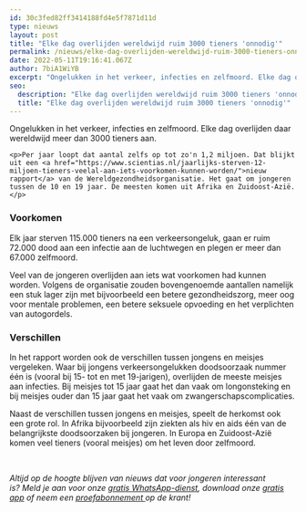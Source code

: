 ```yaml
---
id: 30c3fed82ff3414188fd4e5f7871d11d
type: nieuws
layout: post
title: "Elke dag overlijden wereldwijd ruim 3000 tieners 'onnodig'"
permalink: /nieuws/elke-dag-overlijden-wereldwijd-ruim-3000-tieners-onnodig/
date: 2022-05-11T19:16:41.067Z
author: 7biA1WiYB
excerpt: "Ongelukken in het verkeer, infecties en zelfmoord. Elke dag overlijden daar wereldwijd meer dan 3000 tieners aan.  "
seo:
  description: "Elke dag overlijden wereldwijd ruim 3000 tieners 'onnodig'"
  title: "Elke dag overlijden wereldwijd ruim 3000 tieners 'onnodig'"
---
```

Ongelukken in het verkeer, infecties en zelfmoord. Elke dag overlijden daar wereldwijd meer dan 3000 tieners aan.  

    <p>Per jaar loopt dat aantal zelfs op tot zo'n 1,2 miljoen. Dat blijkt uit een <a href="https://www.scientias.nl/jaarlijks-sterven-12-miljoen-tieners-veelal-aan-iets-voorkomen-kunnen-worden/">nieuw rapport</a> van de Wereldgezondheidsorganisatie. Het gaat om jongeren tussen de 10 en 19 jaar. De meesten komen uit Afrika en Zuidoost-Azië.</p>
<h3>Voorkomen</h3>
<p>Elk jaar sterven 115.000 tieners na een verkeersongeluk, gaan er ruim 72.000 dood aan een infectie aan de luchtwegen en plegen er meer dan 67.000 zelfmoord.</p>
<p>Veel van de jongeren overlijden aan iets wat voorkomen had kunnen worden. Volgens de organisatie zouden bovengenoemde aantallen namelijk een stuk lager zijn met bijvoorbeeld een betere gezondheidszorg, meer oog voor mentale problemen, een betere seksuele opvoeding en het verplichten van autogordels.</p>
<h3>Verschillen</h3>
<p>In het rapport worden ook de verschillen tussen jongens en meisjes vergeleken. Waar bij jongens verkeersongelukken doodsoorzaak nummer één is (vooral bij 15- tot en met 19-jarigen), overlijden de meeste meisjes aan infecties. Bij meisjes tot 15 jaar gaat het dan vaak om longonsteking en bij meisjes ouder dan 15 jaar gaat het vaak om zwangerschapscomplicaties.</p>
<p>Naast de verschillen tussen jongens en meisjes, speelt de herkomst ook een grote rol. In Afrika bijvoorbeeld zijn ziekten als hiv en aids één van de belangrijkste doodsoorzaken bij jongeren. In Europa en Zuidoost-Azië komen veel tieners (vooral meisjes) om het leven door zelfmoord.</p>
<p> </p>
<p><em>Altijd op de hoogte blijven van nieuws dat voor jongeren interessant is? Meld je aan voor onze <a href="https://original.sevendays.nl/whatsapp">gratis WhatsApp-dienst</a>, download onze <a href="https://original.sevendays.nl/app">gratis app</a> of neem een <a href="https://abonneren.sevendays.nl/abonneren/abonnementen/ae/artikel">proefabonnement </a>op de krant!</em></p>  
